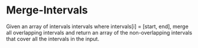 # Merge-Intervals
Given an array of intervals intervals where intervals[i] = [start, end], merge all overlapping intervals and return an array of the non-overlapping intervals that cover all the intervals in the input.
